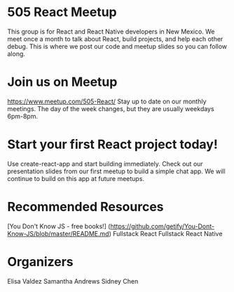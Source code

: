 # 505 React Meetup
This group is for React and React Native developers in New Mexico. We meet once a month to talk about React, build projects, and help each other debug. This is where we post our code and meetup slides so you can follow along.

# Join us on Meetup
https://www.meetup.com/505-React/
Stay up to date on our monthly meetings. The day of the week changes, but they are usually weekdays 6pm-8pm.

# Start your first React project today!
Use create-react-app and start building immediately. Check out our presentation slides from our first meetup to build a simple chat app. We will continue to build on this app at future meetups.

# Recommended Resources
[You Don't Know JS - free books!] (https://github.com/getify/You-Dont-Know-JS/blob/master/README.md)
Fullstack React
Fullstack React Native

# Organizers
Elisa Valdez
Samantha Andrews
Sidney Chen
